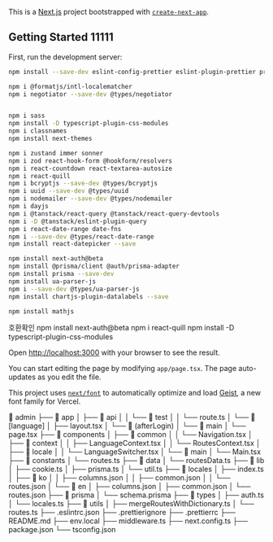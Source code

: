 This is a [Next.js](https://nextjs.org) project bootstrapped with [`create-next-app`](https://nextjs.org/docs/app/api-reference/cli/create-next-app).

## Getting Started 11111

First, run the development server:

```bash
npm install --save-dev eslint-config-prettier eslint-plugin-prettier prettier

npm i @formatjs/intl-localematcher
npm i negotiator --save-dev @types/negotiator


npm i sass
npm install -D typescript-plugin-css-modules
npm i classnames
npm install next-themes

npm i zustand immer sonner
npm i zod react-hook-form @hookform/resolvers
npm i react-countdown react-textarea-autosize
npm i react-quill
npm i bcryptjs --save-dev @types/bcryptjs
npm i uuid --save-dev @types/uuid
npm i nodemailer --save-dev @types/nodemailer
npm i dayjs
npm i @tanstack/react-query @tanstack/react-query-devtools
npm i -D @tanstack/eslint-plugin-query
npm i react-date-range date-fns
npm i --save-dev @types/react-date-range
npm install react-datepicker --save

npm install next-auth@beta
npm install @prisma/client @auth/prisma-adapter
npm install prisma --save-dev
npm install ua-parser-js
npm i --save-dev @types/ua-parser-js
npm install chartjs-plugin-datalabels --save

npm install mathjs

```

호환확인
npm install next-auth@beta
npm i react-quill
npm install -D typescript-plugin-css-modules

Open [http://localhost:3000](http://localhost:3000) with your browser to see the result.

You can start editing the page by modifying `app/page.tsx`. The page auto-updates as you edit the file.

This project uses [`next/font`](https://nextjs.org/docs/app/building-your-application/optimizing/fonts) to automatically optimize and load [Geist](https://vercel.com/font), a new font family for Vercel.


📁 admin
├── 📁 app
│   ├── 📁 api
│   │   └── 📁 test
│   │       └── route.ts
│   └── 📁 [language]
│       ├── layout.tsx
│       └── 📁 (afterLogin)
│           └── 📁 main
│               └── page.tsx
├── 📁 components
│   ├── 📁 common
│   │   └── Navigation.tsx
│   ├── 📁 context
│   │   ├── LanguageContext.tsx
│   │   └── RoutesContext.tsx
│   ├── 📁 locale
│   │   └── LanguageSwitcher.tsx
│   └── 📁 main
│       └── Main.tsx
├── 📁 constants
│   └── routes.ts
├── 📁 data
│   └── routesData.ts
├── 📁 lib
│   ├── cookie.ts
│   ├── prisma.ts
│   └── util.ts
├── 📁 locales
│   ├── index.ts
│   ├── 📁 ko
│   │   ├── columns.json
│   │   ├── common.json
│   │   └── routes.json
│   └── 📁 en
│       ├── columns.json
│       ├── common.json
│       └── routes.json
├── 📁 prisma
│   └── schema.prisma
├── 📁 types
│   ├── auth.ts
│   └── locales.ts
├── 📁 utils
│   ├── mergeRoutesWithDictionary.ts
│   └── routes.ts
├── .eslintrc.json
├── .prettierignore
├── .prettierrc
├── README.md
├── env.local
├── middleware.ts
├── next.config.ts
├── package.json
└── tsconfig.json